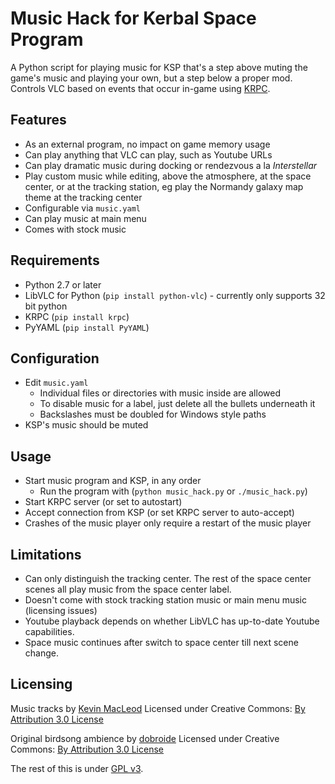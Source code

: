 # Music Hack for Kerbal Space Program
A Python script for playing music for KSP that's a step above muting the game's music and playing your own, but a step below a proper mod.
Controls VLC based on events that occur in-game using [KRPC](https://github.com/krpc/krpc).

## Features
- As an external program, no impact on game memory usage
- Can play anything that VLC can play, such as Youtube URLs
- Can play dramatic music during docking or rendezvous a la _Interstellar_
- Play custom music while editing, above the atmosphere, at the space center, or at the tracking station, eg play the Normandy galaxy map theme at the tracking center
- Configurable via ```music.yaml```
- Can play music at main menu
- Comes with stock music

## Requirements
- Python 2.7 or later
- LibVLC for Python (```pip install python-vlc```) - currently only supports 32 bit python
- KRPC (```pip install krpc```)
- PyYAML (```pip install PyYAML```)

## Configuration
- Edit ```music.yaml``` 
    - Individual files or directories with music inside are allowed
    - To disable music for a label, just delete all the bullets underneath it
    - Backslashes must be doubled for Windows style paths
- KSP's music should be muted

## Usage
- Start music program and KSP, in any order
    - Run the program with (```python music_hack.py``` or ```./music_hack.py```)
- Start KRPC server (or set to autostart)
- Accept connection from KSP (or set KRPC server to auto-accept)
- Crashes of the music player only require a restart of the music player

## Limitations
- Can only distinguish the tracking center. The rest of the space center scenes all play music from the space center label.
- Doesn't come with stock tracking station music or main menu music (licensing issues)
- Youtube playback depends on whether LibVLC has up-to-date Youtube capabilities.
- Space music continues after switch to space center till next scene change.

## Licensing
Music tracks by [Kevin MacLeod](http://incompetech.com)
Licensed under Creative Commons: [By Attribution 3.0 License](http://creativecommons.org/licenses/by/3.0/)

Original birdsong ambience by [dobroide](http://www.freesound.org/people/dobroide/)
Licensed under Creative Commons: [By Attribution 3.0 License](http://creativecommons.org/licenses/by/3.0/)

The rest of this is under [GPL v3](http://www.gnu.org/licenses/quick-guide-gplv3.html).
